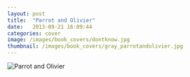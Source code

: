 ```yaml
---
layout: post
title:  "Parrot and Olivier"
date:   2013-09-21 16:09:44
categories: cover
image: /images/book_covers/dontknow.jpg 
thumbnail: /images/book_covers/gray_parrotandolivier.jpg
---
```

![Parrot and Olivier][image]

[image]: /images/book_covers/dontknow.jpg "Parrot and Olivier"
